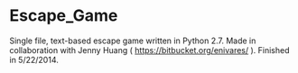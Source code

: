 # Escape_Game
Single file, text-based escape game written in Python 2.7. Made in collaboration with Jenny Huang ( https://bitbucket.org/enivares/ ). Finished in 5/22/2014.
